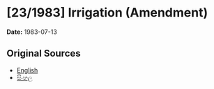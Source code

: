 # [23/1983] Irrigation (Amendment)

**Date:** 1983-07-13

## Original Sources

- [English](https://documents.gov.lk/view/acts/1983/7/23-1983_E.pdf)
- [සිංහල](https://documents.gov.lk/view/acts/1983/7/23-1983_S.pdf)
